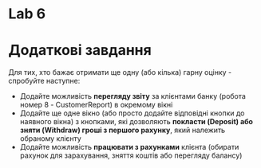 # Lab 6
# Додаткові завдання 
Для тих, хто бажає отримати ще одну (або кілька) гарну оцінку - спробуйте наступне: 
- Додайте можливість **перегляду звіту** за клієнтами банку (робота номер 8 - CustomerReport) в окремому вікні 
-  Додайте ще одне вікно (або просто додайте відповідні кнопки до наявного вікна) з кнопками, які дозволяють **покласти (Deposit) або зняти (Withdraw) гроші з першого рахунку**, який належить обраному клієнту 
- Додайте можливість **працювати з рахунками** клієнта (обирати рахунок для зарахування, зняття коштів або перегляду балансу)
